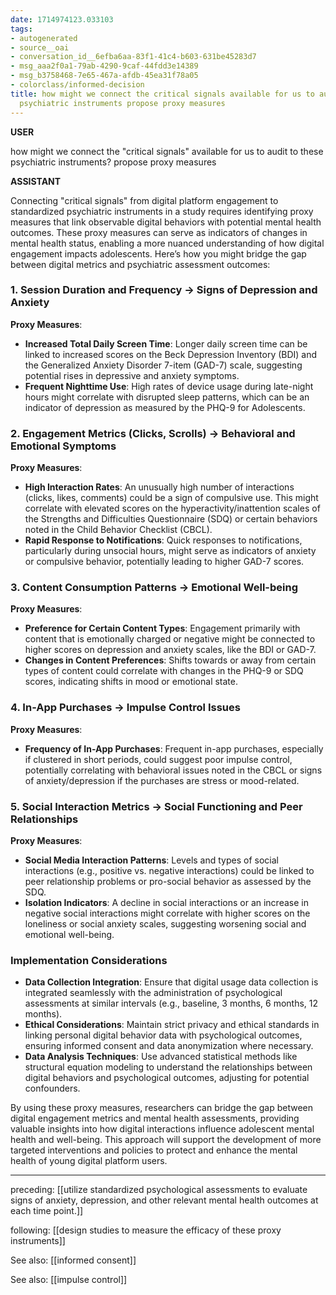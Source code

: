 ```yaml
---
date: 1714974123.033103
tags:
- autogenerated
- source__oai
- conversation_id__6efba6aa-83f1-41c4-b603-631be45283d7
- msg_aaa2f0a1-79ab-4290-9caf-44fdd3e14389
- msg_b3758468-7e65-467a-afdb-45ea31f78a05
- colorclass/informed-decision
title: how might we connect the critical signals available for us to audit to these
  psychiatric instruments propose proxy measures
---
```


**USER**

how might we connect the "critical signals" available for us to audit to these psychiatric instruments? propose proxy measures


**ASSISTANT**

Connecting "critical signals" from digital platform engagement to standardized psychiatric instruments in a study requires identifying proxy measures that link observable digital behaviors with potential mental health outcomes. These proxy measures can serve as indicators of changes in mental health status, enabling a more nuanced understanding of how digital engagement impacts adolescents. Here’s how you might bridge the gap between digital metrics and psychiatric assessment outcomes:

### 1. **Session Duration and Frequency → Signs of Depression and Anxiety**

**Proxy Measures**:
- **Increased Total Daily Screen Time**: Longer daily screen time can be linked to increased scores on the Beck Depression Inventory (BDI) and the Generalized Anxiety Disorder 7-item (GAD-7) scale, suggesting potential rises in depressive and anxiety symptoms.
- **Frequent Nighttime Use**: High rates of device usage during late-night hours might correlate with disrupted sleep patterns, which can be an indicator of depression as measured by the PHQ-9 for Adolescents.

### 2. **Engagement Metrics (Clicks, Scrolls) → Behavioral and Emotional Symptoms**

**Proxy Measures**:
- **High Interaction Rates**: An unusually high number of interactions (clicks, likes, comments) could be a sign of compulsive use. This might correlate with elevated scores on the hyperactivity/inattention scales of the Strengths and Difficulties Questionnaire (SDQ) or certain behaviors noted in the Child Behavior Checklist (CBCL).
- **Rapid Response to Notifications**: Quick responses to notifications, particularly during unsocial hours, might serve as indicators of anxiety or compulsive behavior, potentially leading to higher GAD-7 scores.

### 3. **Content Consumption Patterns → Emotional Well-being**

**Proxy Measures**:
- **Preference for Certain Content Types**: Engagement primarily with content that is emotionally charged or negative might be connected to higher scores on depression and anxiety scales, like the BDI or GAD-7.
- **Changes in Content Preferences**: Shifts towards or away from certain types of content could correlate with changes in the PHQ-9 or SDQ scores, indicating shifts in mood or emotional state.

### 4. **In-App Purchases → Impulse Control Issues**

**Proxy Measures**:
- **Frequency of In-App Purchases**: Frequent in-app purchases, especially if clustered in short periods, could suggest poor impulse control, potentially correlating with behavioral issues noted in the CBCL or signs of anxiety/depression if the purchases are stress or mood-related.

### 5. **Social Interaction Metrics → Social Functioning and Peer Relationships**

**Proxy Measures**:
- **Social Media Interaction Patterns**: Levels and types of social interactions (e.g., positive vs. negative interactions) could be linked to peer relationship problems or pro-social behavior as assessed by the SDQ.
- **Isolation Indicators**: A decline in social interactions or an increase in negative social interactions might correlate with higher scores on the loneliness or social anxiety scales, suggesting worsening social and emotional well-being.

### Implementation Considerations
- **Data Collection Integration**: Ensure that digital usage data collection is integrated seamlessly with the administration of psychological assessments at similar intervals (e.g., baseline, 3 months, 6 months, 12 months).
- **Ethical Considerations**: Maintain strict privacy and ethical standards in linking personal digital behavior data with psychological outcomes, ensuring informed consent and data anonymization where necessary.
- **Data Analysis Techniques**: Use advanced statistical methods like structural equation modeling to understand the relationships between digital behaviors and psychological outcomes, adjusting for potential confounders.

By using these proxy measures, researchers can bridge the gap between digital engagement metrics and mental health assessments, providing valuable insights into how digital interactions influence adolescent mental health and well-being. This approach will support the development of more targeted interventions and policies to protect and enhance the mental health of young digital platform users.


---

preceding: [[utilize standardized psychological assessments to evaluate signs of anxiety, depression, and other relevant mental health outcomes at each time point.]]  


following: [[design studies to measure the efficacy of these proxy instruments]]

See also: [[informed consent]]


See also: [[impulse control]]